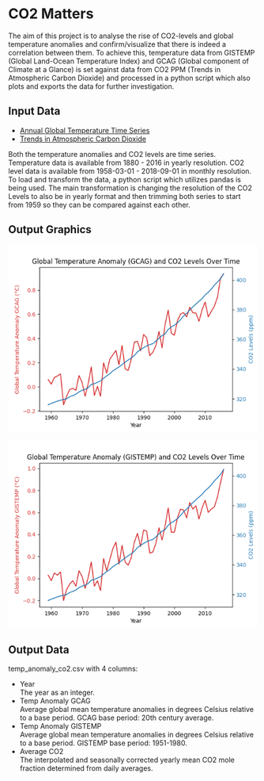 # CO2 Matters

The aim of this project is to analyse the rise of CO2-levels and global temperature anomalies and confirm/visualize 
that there is indeed a correlation between them. 
To achieve this, temperature data from GISTEMP (Global Land-Ocean Temperature Index) and GCAG 
(Global component of Climate at a Glance) is set against data from CO2 PPM (Trends in Atmospheric Carbon Dioxide) 
and processed in a python script which also plots and exports the data for further investigation.

## Input Data
- [Annual Global Temperature Time Series](https://datahub.io/core/global-temp) 
- [Trends in Atmospheric Carbon Dioxide](https://datahub.io/core/co2-ppm) 

Both the temperature anomalies and CO2 levels are time series. 
Temperature data is available from 1880 - 2016 in yearly resolution. CO2 level data is available 
from 1958-03-01 - 2018-09-01 in monthly resolution. To load and transform the data, 
a python script which utilizes pandas is being used. The main transformation is changing the resolution 
of the CO2 Levels to also be in yearly format and then trimming both series to start from 1959 so they can be 
compared against each other.

## Output Graphics
![Global Temperature Anomaly (GCAG) and CO2 Levels Over Time.png](output%2FGlobal%20Temperature%20Anomaly%20%28GCAG%29%20and%20CO2%20Levels%20Over%20Time.png)

![Global Temperature Anomaly (GISTEMP) and CO2 Levels Over Time.png](output%2FGlobal%20Temperature%20Anomaly%20%28GISTEMP%29%20and%20CO2%20Levels%20Over%20Time.png)


## Output Data

temp_anomaly_co2.csv with 4 columns:
- Year \
The year as an integer.
- Temp Anomaly GCAG \
Average global mean temperature anomalies in degrees Celsius relative to a base period. GCAG base period: 20th century average.
- Temp Anomaly GISTEMP \
Average global mean temperature anomalies in degrees Celsius relative to a base period. GISTEMP base period: 1951-1980. 
- Average CO2 \
The interpolated and seasonally corrected yearly mean CO2 mole fraction determined from daily averages. 